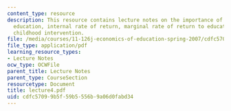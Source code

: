 ```yaml
---
content_type: resource
description: This resource contains lecture notes on the importance of early childhood
  education, internal rate of return, marginal rate of return to education, and early
  childhood intervention.
file: /media/courses/11-126j-economics-of-education-spring-2007/cdfc57099b5f59b5556b9a06d0fabd34_lecture4.pdf
file_type: application/pdf
learning_resource_types:
- Lecture Notes
ocw_type: OCWFile
parent_title: Lecture Notes
parent_type: CourseSection
resourcetype: Document
title: lecture4.pdf
uid: cdfc5709-9b5f-59b5-556b-9a06d0fabd34
---
```

